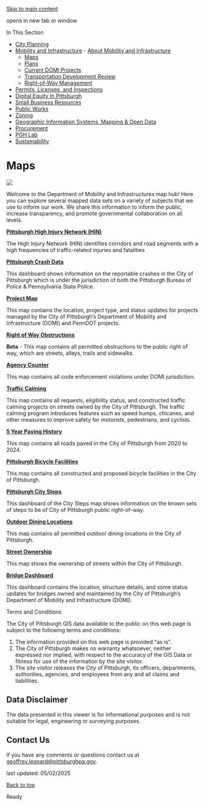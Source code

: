 [Skip to main content](https://www.pittsburghpa.gov/Business-Development/Mobility-and-Infrastructure/Maps#main-content)

opens in new tab or window

In This Section

- [City Planning](https://www.pittsburghpa.gov/Business-Development/City-Planning)
- [Mobility and Infrastructure](https://www.pittsburghpa.gov/Business-Development/Mobility-and-Infrastructure)  - [About Mobility and Infrastructure](https://www.pittsburghpa.gov/Business-Development/Mobility-and-Infrastructure/About-Mobility-and-Infrastructure)
  - [Maps](https://www.pittsburghpa.gov/Business-Development/Mobility-and-Infrastructure/Maps)
  - [Plans](https://www.pittsburghpa.gov/Business-Development/Mobility-and-Infrastructure/Plans)
  - [Current DOMI Projects](https://www.pittsburghpa.gov/Business-Development/Mobility-and-Infrastructure/Current-DOMI-Projects)
  - [Transportation Development Review](https://www.pittsburghpa.gov/Business-Development/Mobility-and-Infrastructure/Transportation-Development-Review)
  - [Right-of-Way Management](https://www.pittsburghpa.gov/Business-Development/Mobility-and-Infrastructure/Right-of-Way-Management)
- [Permits, Licenses, and Inspections](https://www.pittsburghpa.gov/Business-Development/Permits-Licenses-and-Inspections)
- [Digital Equity In Pittsburgh](https://www.pittsburghpa.gov/Business-Development/Digital-Equity-In-Pittsburgh)
- [Small Business Resources](https://www.pittsburghpa.gov/Business-Development/Small-Business-Resources)
- [Public Works](https://www.pittsburghpa.gov/Business-Development/Public-Works)
- [Zoning](https://www.pittsburghpa.gov/Business-Development/Zoning)
- [Geographic Information Systems, Mapping & Open Data](https://www.pittsburghpa.gov/Business-Development/Geographic-Information-Systems-Mapping-Open-Data)
- [Procurement](https://www.pittsburghpa.gov/Business-Development/Procurement)
- [PGH Lab](https://www.pittsburghpa.gov/Business-Development/PGH-Lab)
- [Sustainability](https://www.pittsburghpa.gov/Business-Development/Sustainability)

# Maps

![](https://www.pittsburghpa.gov/files/assets/city/v/1/domi/images/19884_19685_vista-street-steps-2.jpg)

Welcome to the Department of Mobility and Infrastructures map hub! Here you can explore several mapped data sets on a variety of subjects that we use to inform our work. We share this information to inform the public, increase transparency, and promote governmental collaboration on all levels.

**[Pittsburgh High Injury Network (HIN)](https://pittsburghpa.maps.arcgis.com/apps/instant/interactivelegend/index.html?appid=e9a7cec4ad854b6e9afde646b44575e8)**

The High Injury Network (HIN) identifies corridors and road segments with a high frequencies of traffic-related injuries and fatalities

**[Pittsburgh Crash Data](https://experience.arcgis.com/experience/854cc687784c461caef34a41f68f2b69)**

This dashboard shows information on the reportable crashes in the City of Pittsburgh which is under the jurisdiction of both the Pittsburgh Bureau of Police & Pennsylvania State Police.

**[Project Map](https://pittsburghpa.maps.arcgis.com/apps/dashboards/643a7e2fdfa0492193e894457819ab93)**

This map contains the location, project type, and status updates for projects managed by the City of Pittsburgh’s Department of Mobility and Infrastructure (DOMI) and PennDOT projects.

**[Right of Way Obstructions](https://pittsburghpa.maps.arcgis.com/apps/instant/slider/index.html?appid=c0928b12c1054874b308b4992bbd43bd)**

**Beta** \- This map contains all permitted obstructions to the public right of way, which are streets, alleys, trails and sidewalks.

**[Agency Counter](https://pittsburghpa.agencycounter.com/)**

This map contains all code enforcement violations under DOMI jurisdiction.

**[Traffic Calming](https://experience.arcgis.com/experience/4299aff15d8a47a69a9a352aa5ce3049/page/Page/)**

This map contains all requests, eligibility status, and constructed traffic calming projects on streets owned by the City of Pittsburgh. The traffic calming program introduces features such as speed humps, chicanes, and other measures to improve safety for motorists, pedestrians, and cyclists.

**[5 Year Paving History](https://pittsburghpa.maps.arcgis.com/apps/dashboards/b7fd705ad59c40e0b08fbf4ac1323c7c)**

This map contains all roads paved in the City of Pittsburgh from 2020 to 2024.

**[Pittsburgh Bicycle Facilities](https://pittsburghpa.maps.arcgis.com/apps/instant/interactivelegend/index.html?appid=b56a2a11f5a74f64948c3f214b207e50)**

This map contains all constructed and proposed bicycle facilities in the City of Pittsburgh.

**[Pittsburgh City Steps](https://pittsburghpa.maps.arcgis.com/apps/dashboards/84a0e248c87f4712baa1afd836f3ea4f)**

This dashboard of the City Steps map shows information on the known sets of steps to be of City of Pittsburgh public right-of-way.

**[Outdoor Dining Locations](https://pittsburghpa.maps.arcgis.com/apps/instant/interactivelegend/index.html?appid=17f520cd09d2466fb00ac8f51489c345)**

This map contains all permitted outdoor dining locations in the City of Pittsburgh.

**[Street Ownership](https://pittsburghpa.maps.arcgis.com/apps/instant/basic/index.html?appid=ca33322ae91b4945af942ef01290180b)**

This map shows the ownership of streets within the City of Pittsburgh.

**[Bridge Dashboard](https://pittsburghpa.maps.arcgis.com/apps/dashboards/90f424c0e3614fc48827bf52e31559c5)**

This dashboard contains the location, structure details, and some status updates for bridges owned and maintained by the City of Pittsburgh’s Department of Mobility and Infrastructure (DOMI).

Terms and Conditions

The City of Pittsburgh GIS data available to the public on this web page is subject to the following terms and conditions:

1. The information provided on this web page is provided “as is”.
2. The City of Pittsburgh makes no warranty whatsoever, neither expressed nor implied, with respect to the accuracy of the GIS Data or fitness for use of the information by the site visitor.
3. The site visitor releases the City of Pittsburgh, its officers, departments, authorities, agencies, and employees from any and all claims and liabilities.

## Data Disclaimer

The data presented in this viewer is for informational purposes and is not suitable for legal, engineering or surveying purposes.

## Contact Us

If you have any comments or questions contact us at [geoffrey.leonard@pittsburghpa.gov](mailto:geoffrey.leonard@pittsburghpa.gov).

last updated: 05/02/2025

[Back to top](https://www.pittsburghpa.gov/Business-Development/Mobility-and-Infrastructure/Maps#body-top)

Ready
